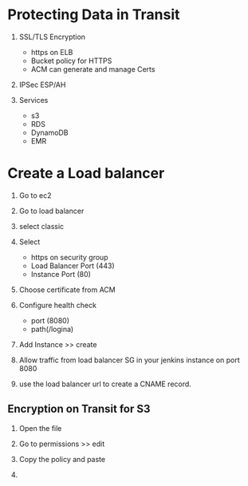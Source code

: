 # Protecting Data in Transit

1. SSL/TLS Encryption

   - https on ELB
   - Bucket policy for HTTPS
   - ACM can generate and manage Certs

2. IPSec ESP/AH

3. Services
   - s3
   - RDS
   - DynamoDB
   - EMR

# Create a Load balancer

1. Go to ec2

2. Go to load balancer

3. select classic

4. Select

   - https on security group
   - Load Balancer Port (443)
   - Instance Port (80)

5. Choose certificate from ACM

6. Configure health check

   - port (8080)
   - path(/logina)

7. Add Instance >> create

8. Allow traffic from load balancer SG in your jenkins instance on port 8080

9. use the load balancer url to create a CNAME record.

## Encryption on Transit for S3

1. Open the file

2. Go to permissions >> edit

3. Copy the policy and paste

4.

